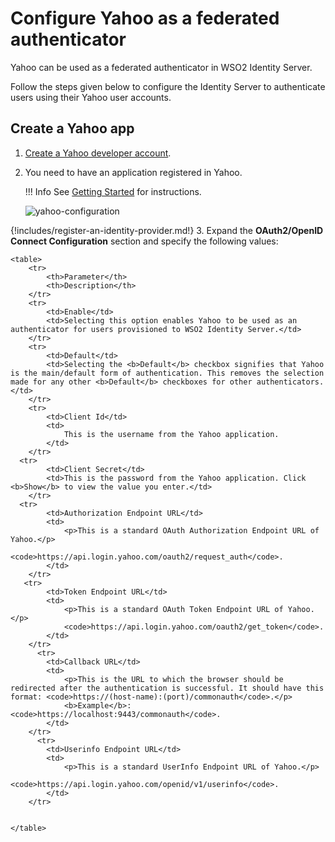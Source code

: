 # Configure Yahoo as a federated authenticator

Yahoo can be used as a federated authenticator in WSO2 Identity
Server. 

Follow the steps given below to configure the Identity Server to
authenticate users using their Yahoo user accounts.

## Create a Yahoo app
    
1.  [Create a Yahoo developer account](https://developer.yahoo.com/oauth2/guide/openid_connect/getting_started.html#getting-started-setup=).
2.  You need to have an application registered in Yahoo. 

    !!! Info
        See [Getting Started](https://developer.yahoo.com/oauth2/guide/openid_connect/getting_started.html) for instructions.
   
    ![yahoo-configuration]({{base_path}}/assets/img/guides/yahoo-configuration.png)

{!includes/register-an-identity-provider.md!}
3. Expand the **OAuth2/OpenID Connect Configuration** section and specify the following values:

    <table>
        <tr>
            <th>Parameter</th>
            <th>Description</th>
        </tr>
        <tr>
            <td>Enable</td>
            <td>Selecting this option enables Yahoo to be used as an authenticator for users provisioned to WSO2 Identity Server.</td>
        </tr>
        <tr>
            <td>Default</td>
            <td>Selecting the <b>Default</b> checkbox signifies that Yahoo is the main/default form of authentication. This removes the selection made for any other <b>Default</b> checkboxes for other authenticators.</td>
        </tr>
        <tr>
            <td>Client Id</td>
            <td>
                This is the username from the Yahoo application.
            </td>
        </tr>
      <tr>
            <td>Client Secret</td>
            <td>This is the password from the Yahoo application. Click <b>Show</b> to view the value you enter.</td>
        </tr>
      <tr>
            <td>Authorization Endpoint URL</td>
            <td>
                <p>This is a standard OAuth Authorization Endpoint URL of Yahoo.</p>
                <code>https://api.login.yahoo.com/oauth2/request_auth</code>.
            </td>
        </tr>
       <tr>
            <td>Token Endpoint URL</td>
            <td>
                <p>This is a standard OAuth Token Endpoint URL of Yahoo.</p>
                <code>https://api.login.yahoo.com/oauth2/get_token</code>.
            </td>
        </tr>
          <tr>
            <td>Callback URL</td>
            <td>
                <p>This is the URL to which the browser should be redirected after the authentication is successful. It should have this format: <code>https://(host-name):(port)/commonauth</code>.</p>
                <b>Example</b>: <code>https://localhost:9443/commonauth</code>.
            </td>
        </tr>
          <tr>
            <td>Userinfo Endpoint URL</td>
            <td>
                <p>This is a standard UserInfo Endpoint URL of Yahoo.</p>
                <code>https://api.login.yahoo.com/openid/v1/userinfo</code>.
            </td>
        </tr>
       
   
    </table>